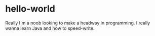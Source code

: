 # hello-world
Really I'm a noob looking to make a headway in programming. 
I really wanna learn Java and how to speed-write.